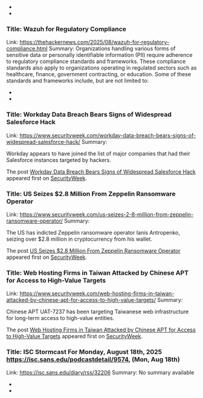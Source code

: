  - 
 - 
### Title: Wazuh for Regulatory Compliance
Link: https://thehackernews.com/2025/08/wazuh-for-regulatory-compliance.html
Summary: Organizations handling various forms of sensitive data or personally identifiable information (PII) require adherence to regulatory compliance standards and frameworks. These compliance standards also apply to organizations operating in regulated sectors such as healthcare, finance, government contracting, or education. Some of these standards and frameworks include, but are not limited to:

 - 
 - 
### Title: Workday Data Breach Bears Signs of Widespread Salesforce Hack
Link: https://www.securityweek.com/workday-data-breach-bears-signs-of-widespread-salesforce-hack/
Summary: <p>Workday appears to have joined the list of major companies that had their Salesforce instances targeted by hackers. </p>
<p>The post <a href="https://www.securityweek.com/workday-data-breach-bears-signs-of-widespread-salesforce-hack/">Workday Data Breach Bears Signs of Widespread Salesforce Hack</a> appeared first on <a href="https://www.securityweek.com">SecurityWeek</a>.</p>

### Title: US Seizes $2.8 Million From Zeppelin Ransomware Operator
Link: https://www.securityweek.com/us-seizes-2-8-million-from-zeppelin-ransomware-operator/
Summary: <p>The US has indicted Zeppelin ransomware operator Ianis Antropenko, seizing over $2.8 million in cryptocurrency from his wallet.</p>
<p>The post <a href="https://www.securityweek.com/us-seizes-2-8-million-from-zeppelin-ransomware-operator/">US Seizes $2.8 Million From Zeppelin Ransomware Operator</a> appeared first on <a href="https://www.securityweek.com">SecurityWeek</a>.</p>

### Title: Web Hosting Firms in Taiwan Attacked by Chinese APT for Access to High-Value Targets
Link: https://www.securityweek.com/web-hosting-firms-in-taiwan-attacked-by-chinese-apt-for-access-to-high-value-targets/
Summary: <p>Chinese APT UAT-7237 has been targeting Taiwanese web infrastructure for long-term access to high-value entities.</p>
<p>The post <a href="https://www.securityweek.com/web-hosting-firms-in-taiwan-attacked-by-chinese-apt-for-access-to-high-value-targets/">Web Hosting Firms in Taiwan Attacked by Chinese APT for Access to High-Value Targets</a> appeared first on <a href="https://www.securityweek.com">SecurityWeek</a>.</p>

### Title: ISC Stormcast For Monday, August 18th, 2025 https://isc.sans.edu/podcastdetail/9574, (Mon, Aug 18th)
Link: https://isc.sans.edu/diary/rss/32206
Summary: No summary available

 - 
 - 
